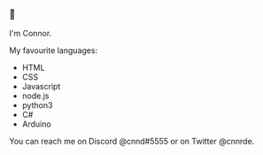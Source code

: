 ### 👋

I'm Connor.

My favourite languages:
- HTML
- CSS
- Javascript
- node.js
- python3
- C#
- Arduino

You can reach me on Discord @cnnd#5555 or on Twitter @cnnrde.
